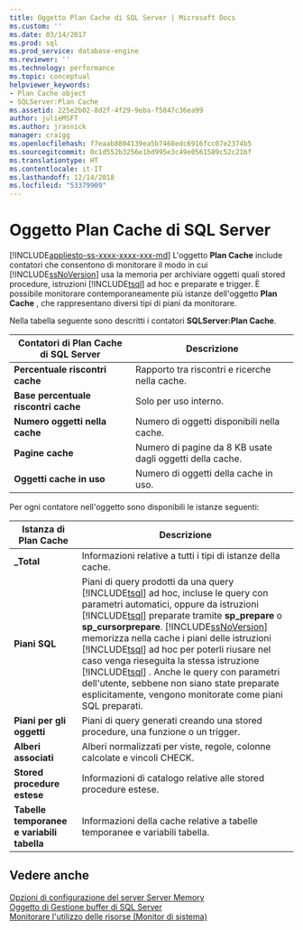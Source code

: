 ```yaml
---
title: Oggetto Plan Cache di SQL Server | Microsoft Docs
ms.custom: ''
ms.date: 03/14/2017
ms.prod: sql
ms.prod_service: database-engine
ms.reviewer: ''
ms.technology: performance
ms.topic: conceptual
helpviewer_keywords:
- Plan Cache object
- SQLServer:Plan Cache
ms.assetid: 225e2b02-8d2f-4f29-9eba-f5847c36ea99
author: julieMSFT
ms.author: jrasnick
manager: craigg
ms.openlocfilehash: f7eaab8804139ea5b7468edc6916fcc07e2374b5
ms.sourcegitcommit: 0c1d552b3256e1bd995e3c49e0561589c52c21bf
ms.translationtype: HT
ms.contentlocale: it-IT
ms.lasthandoff: 12/14/2018
ms.locfileid: "53379909"
---
```

# <a name="sql-server-plan-cache-object"></a>Oggetto Plan Cache di SQL Server
[!INCLUDE[appliesto-ss-xxxx-xxxx-xxx-md](../../includes/appliesto-ss-xxxx-xxxx-xxx-md.md)]
  L'oggetto **Plan Cache** include contatori che consentono di monitorare il modo in cui [!INCLUDE[ssNoVersion](../../includes/ssnoversion-md.md)] usa la memoria per archiviare oggetti quali stored procedure, istruzioni [!INCLUDE[tsql](../../includes/tsql-md.md)] ad hoc e preparate e trigger. È possibile monitorare contemporaneamente più istanze dell'oggetto **Plan Cache** , che rappresentano diversi tipi di piani da monitorare.  
  
 Nella tabella seguente sono descritti i contatori **SQLServer:Plan Cache**.  
  
|Contatori di Plan Cache di SQL Server|Descrizione|  
|------------------------------------|-----------------|  
|**Percentuale riscontri cache**|Rapporto tra riscontri e ricerche nella cache.|  
|**Base percentuale riscontri cache**|Solo per uso interno.| 
|**Numero oggetti nella cache**|Numero di oggetti disponibili nella cache.|  
|**Pagine cache**|Numero di pagine da 8 KB usate dagli oggetti della cache.|  
|**Oggetti cache in uso**|Numero di oggetti della cache in uso.|  
  
 Per ogni contatore nell'oggetto sono disponibili le istanze seguenti:  
  
|Istanza di Plan Cache|Descrizione|  
|-------------------------|-----------------|  
|**_Total**|Informazioni relative a tutti i tipi di istanze della cache.|  
|**Piani SQL**|Piani di query prodotti da una query [!INCLUDE[tsql](../../includes/tsql-md.md)] ad hoc, incluse le query con parametri automatici, oppure da istruzioni [!INCLUDE[tsql](../../includes/tsql-md.md)] preparate tramite **sp_prepare** o **sp_cursorprepare**. [!INCLUDE[ssNoVersion](../../includes/ssnoversion-md.md)] memorizza nella cache i piani delle istruzioni [!INCLUDE[tsql](../../includes/tsql-md.md)] ad hoc per poterli riusare nel caso venga rieseguita la stessa istruzione [!INCLUDE[tsql](../../includes/tsql-md.md)] . Anche le query con parametri dell'utente, sebbene non siano state preparate esplicitamente, vengono monitorate come piani SQL preparati.|  
|**Piani per gli oggetti**|Piani di query generati creando una stored procedure, una funzione o un trigger.|  
|**Alberi associati**|Alberi normalizzati per viste, regole, colonne calcolate e vincoli CHECK.|  
|**Stored procedure estese**|Informazioni di catalogo relative alle stored procedure estese.|  
|**Tabelle temporanee e variabili tabella**|Informazioni della cache relative a tabelle temporanee e variabili tabella.|  
  
## <a name="see-also"></a>Vedere anche  
 [Opzioni di configurazione del server Server Memory](../../database-engine/configure-windows/server-memory-server-configuration-options.md)   
 [Oggetto di Gestione buffer di SQL Server](../../relational-databases/performance-monitor/sql-server-buffer-manager-object.md)   
 [Monitorare l'utilizzo delle risorse &#40;Monitor di sistema&#41;](../../relational-databases/performance-monitor/monitor-resource-usage-system-monitor.md)  
  
  
